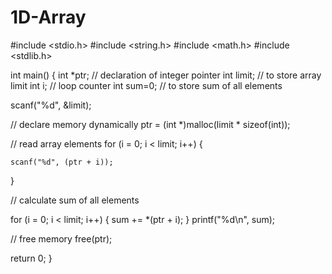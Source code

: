 # 1D-Array
#include <stdio.h>
#include <string.h>
#include <math.h>
#include <stdlib.h>

int main() {
  int *ptr;  // declaration of integer pointer
  int limit; // to store array limit
  int i;     // loop counter
  int sum=0;   // to store sum of all elements

  scanf("%d", &limit);

  // declare memory dynamically
  ptr = (int *)malloc(limit * sizeof(int));

  // read array elements
  for (i = 0; i < limit; i++) {

    scanf("%d", (ptr + i));
  }

 
 

  // calculate sum of all elements
 
  for (i = 0; i < limit; i++) {
    sum += *(ptr + i);
  }
  printf("%d\n", sum);

  // free memory
  free(ptr); 

  return 0;
}

